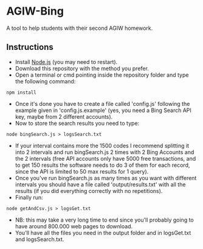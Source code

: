 # AGIW-Bing
A tool to help students with their second AGIW homework.

## Instructions
 * Install [Node.js](https://nodejs.org/) (you may need to restart).
 * Download this repository with the method you prefer. 
 * Open a terminal or cmd pointing inside the repository folder and type the following command:
 ```
 npm install
 ```
 * Once it's done you have to create a file called 'config.js' following the example given in 'config.js.example' (yes, you need a Bing Search API key, maybe from 2 different accounts).
 * Now to store the search results you need to type: 
 ```
 node bingSearch.js > logsSearch.txt
 ```
 * If your interval contains more the 1500 codes I recommend splitting it into 2 intervals and run  bingSearch.js 2 times with 2 Bing Accounts and the 2 intervals (free API accounts only have 5000 free transactions, and to get 150 results the software needs to do 3 of them for each record, since the API is limited to 50 max results for 1 query).
 * Once you've run bingSearch.js as many times as you want with different intervals you should have a file called 'output/results.txt' with all the results (if you did everything correctly with no repetitions).
 * Finally run: 
 ```
 node getAndCsv.js > logsGet.txt
 ```
 * NB: this may take a very long time to end since you'll probably going to have around 800.000 web pages to download. 
 * You'll have all the files you need in the output folder and in logsGet.txt and logsSearch.txt.
